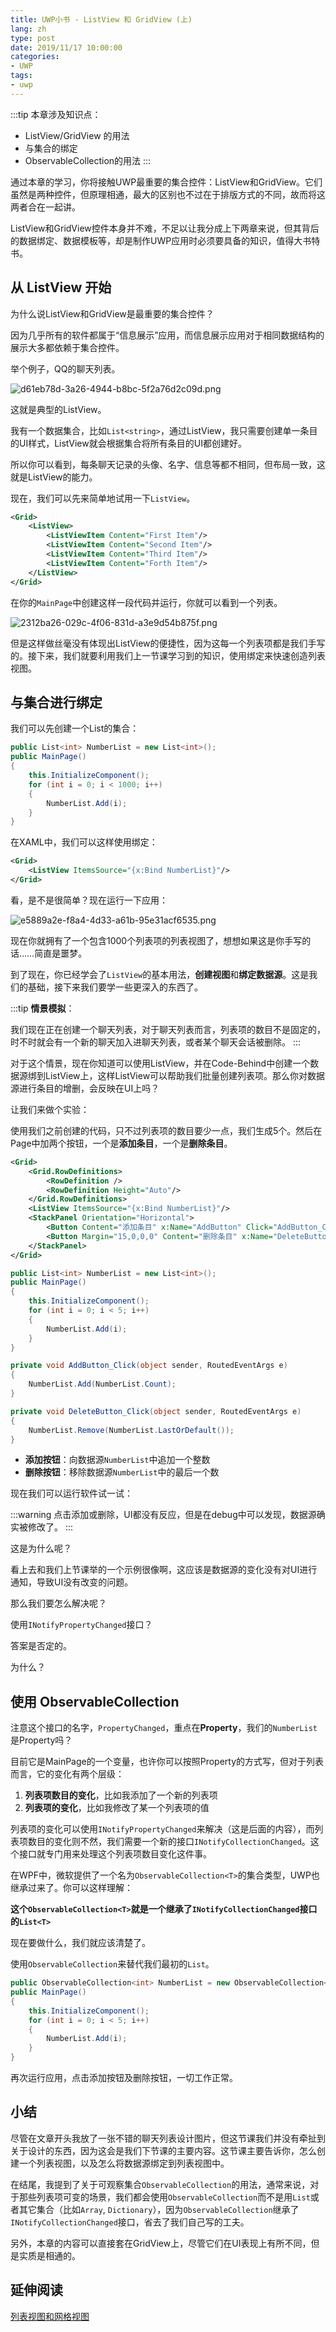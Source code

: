```yaml
---
title: UWP小书 - ListView 和 GridView (上)
lang: zh
type: post
date: 2019/11/17 10:00:00
categories:
- UWP
tags:
- uwp
---
```


:::tip
本章涉及知识点：
- ListView/GridView 的用法
- 与集合的绑定
- ObservableCollection的用法
:::

通过本章的学习，你将接触UWP最重要的集合控件：ListView和GridView。它们虽然是两种控件，但原理相通，最大的区别也不过在于排版方式的不同，故而将这两者合在一起讲。

ListView和GridView控件本身并不难，不足以让我分成上下两章来说，但其背后的数据绑定、数据模板等，却是制作UWP应用时必须要具备的知识，值得大书特书。

<!--more-->


## 从 ListView 开始

为什么说ListView和GridView是最重要的集合控件？

因为几乎所有的软件都属于“信息展示”应用，而信息展示应用对于相同数据结构的展示大多都依赖于集合控件。

举个例子，QQ的聊天列表。

![d61eb78d-3a26-4944-b8bc-5f2a76d2c09d.png](https://storage.live.com/items/51816931BAB0F7A8!13558?authkey=AO7QXpgYo7-5DUU "图片来自Dribbble")

这就是典型的ListView。

我有一个数据集合，比如`List<string>`，通过ListView，我只需要创建单一条目的UI样式，ListView就会根据集合将所有条目的UI都创建好。

所以你可以看到，每条聊天记录的头像、名字、信息等都不相同，但布局一致，这就是ListView的能力。

现在，我们可以先来简单地试用一下`ListView`。

```xml
<Grid>
    <ListView>
        <ListViewItem Content="First Item"/>
        <ListViewItem Content="Second Item"/>
        <ListViewItem Content="Third Item"/>
        <ListViewItem Content="Forth Item"/>
    </ListView>
</Grid>
```

在你的`MainPage`中创建这样一段代码并运行，你就可以看到一个列表。

![2312ba26-029c-4f06-831d-a3e9d54b875f.png](https://storage.live.com/items/51816931BAB0F7A8!14047?authkey=AO7QXpgYo7-5DUU)

但是这样做丝毫没有体现出ListView的便捷性，因为这每一个列表项都是我们手写的。接下来，我们就要利用我们上一节课学习到的知识，使用绑定来快速创造列表视图。

## 与集合进行绑定

我们可以先创建一个List<int>的集合：

```csharp
public List<int> NumberList = new List<int>();
public MainPage()
{
    this.InitializeComponent();
    for (int i = 0; i < 1000; i++)
    {
        NumberList.Add(i);
    }
}
```

在XAML中，我们可以这样使用绑定：

```xml
<Grid>
    <ListView ItemsSource="{x:Bind NumberList}"/>
</Grid>
```

看，是不是很简单？现在运行一下应用：

![e5889a2e-f8a4-4d33-a61b-95e31acf6535.png](https://storage.live.com/items/51816931BAB0F7A8!14048?authkey=AO7QXpgYo7-5DUU)

现在你就拥有了一个包含1000个列表项的列表视图了，想想如果这是你手写的话……简直是噩梦。

到了现在，你已经学会了`ListView`的基本用法，**创建视图**和**绑定数据源**。这是我们的基础，接下来我们要学一些更深入的东西了。

:::tip
**情景模拟**：

我们现在正在创建一个聊天列表，对于聊天列表而言，列表项的数目不是固定的，时不时就会有一个新的聊天加入进聊天列表，或者某个聊天会话被删除。
:::

对于这个情景，现在你知道可以使用ListView，并在Code-Behind中创建一个数据源绑到ListView上，这样ListView可以帮助我们批量创建列表项。那么你对数据源进行条目的增删，会反映在UI上吗？

让我们来做个实验：

使用我们之前创建的代码，只不过列表项的数目要少一点，我们生成5个。然后在Page中加两个按钮，一个是**添加条目**，一个是**删除条目**。

```xml
<Grid>
    <Grid.RowDefinitions>
        <RowDefinition />
        <RowDefinition Height="Auto"/>
    </Grid.RowDefinitions>
    <ListView ItemsSource="{x:Bind NumberList}"/>
    <StackPanel Orientation="Horizontal">
        <Button Content="添加条目" x:Name="AddButton" Click="AddButton_Click"/>
        <Button Margin="15,0,0,0" Content="删除条目" x:Name="DeleteButton" Click="DeleteButton_Click"/>
    </StackPanel>
</Grid>
```

```csharp
public List<int> NumberList = new List<int>();
public MainPage()
{
    this.InitializeComponent();
    for (int i = 0; i < 5; i++)
    {
        NumberList.Add(i);
    }
}

private void AddButton_Click(object sender, RoutedEventArgs e)
{
    NumberList.Add(NumberList.Count);
}

private void DeleteButton_Click(object sender, RoutedEventArgs e)
{
    NumberList.Remove(NumberList.LastOrDefault());
}
```

- **添加按钮**：向数据源`NumberList`中追加一个整数
- **删除按钮**：移除数据源`NumberList`中的最后一个数

现在我们可以运行软件试一试：

:::warning
点击添加或删除，UI都没有反应，但是在debug中可以发现，数据源确实被修改了。
:::

这是为什么呢？

看上去和我们上节课举的一个示例很像啊，这应该是数据源的变化没有对UI进行通知，导致UI没有改变的问题。

那么我们要怎么解决呢？

使用`INotifyPropertyChanged`接口？

答案是否定的。

为什么？

## 使用 ObservableCollection

注意这个接口的名字，`PropertyChanged`，重点在**Property**，我们的`NumberList`是Property吗？

目前它是MainPage的一个变量，也许你可以按照Property的方式写，但对于列表而言，它的变化有两个层级：

1. **列表项数目的变化**，比如我添加了一个新的列表项
2. **列表项的变化**，比如我修改了某一个列表项的值

列表项的变化可以使用`INotifyPropertyChanged`来解决（这是后面的内容），而列表项数目的变化则不然，我们需要一个新的接口`INotifyCollectionChanged`。这个接口就专门用来处理这个列表项数目变化这件事。

在WPF中，微软提供了一个名为`ObservableCollection<T>`的集合类型，UWP也继承过来了。你可以这样理解：

**这个`ObservableCollection<T>`就是一个继承了`INotifyCollectionChanged`接口的`List<T>`**

现在要做什么，我们就应该清楚了。

使用`ObservableCollection`来替代我们最初的`List`。

```csharp
public ObservableCollection<int> NumberList = new ObservableCollection<int>();
public MainPage()
{
    this.InitializeComponent();
    for (int i = 0; i < 5; i++)
    {
        NumberList.Add(i);
    }
}
```

再次运行应用，点击添加按钮及删除按钮，一切工作正常。

## 小结

尽管在文章开头我放了一张不错的聊天列表设计图片，但这节课我们并没有牵扯到关于设计的东西，因为这会是我们下节课的主要内容。这节课主要告诉你，怎么创建一个列表视图，以及怎么将数据源绑定到列表视图中。

在结尾，我提到了关于可观察集合`ObservableCollection`的用法，通常来说，对于那些列表项可变的场景，我们都会使用`ObservableCollection`而不是用`List`或者其它集合（比如`Array`, `Dictionary`），因为`ObservableCollection`继承了`INotifyCollectionChanged`接口，省去了我们自己写的工夫。

另外，本章的内容可以直接套在GridView上，尽管它们在UI表现上有所不同，但是实质是相通的。

## 延伸阅读

[列表视图和网格视图](https://docs.microsoft.com/zh-cn/windows/uwp/design/controls-and-patterns/listview-and-gridview)


